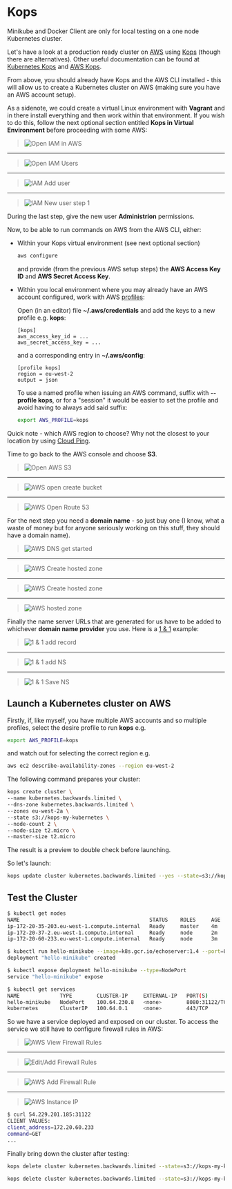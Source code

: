 # Kops

Minikube and Docker Client are only for local testing on a one node Kubernetes cluster.

Let's have a look at a production ready cluster on [AWS](https://aws.amazon.com/) using [Kops](https://github.com/kubernetes/kops) (though there are alternatives).
Other useful documentation can be found at [Kubernetes Kops](https://kubernetes.io/docs/setup/custom-cloud/kops/) and [AWS Kops](https://aws.amazon.com/blogs/compute/kubernetes-clusters-aws-kops/).

From above, you should already have Kops and the AWS CLI installed - this will allow us to create a Kubernetes cluster on AWS (making sure you have an AWS account setup).

As a sidenote, we could create a virtual Linux environment with **Vagrant** and in there install everything and then work within that environment. If you wish to do this, follow the next optional section entitled **Kops in Virtual Environment** before proceeding with some AWS:

> ![Open IAM in AWS](images/aws-iam-open.png)

---

> ![Open IAM Users](images/aws-iam-users-open.png)

---

> ![IAM Add user](images/aws-iam-add-user.png)

---

> ![IAM New user step 1](images/aws-iam-new-user-1.png)


During the last step, give the new user **Administrion** permissions.

Now, to be able to run commands on AWS from the AWS CLI, either:

- Within your Kops virtual environment (see next optional section)

  ```bash
  aws configure
  ```

  and provide (from the previous AWS setup steps) the **AWS Access Key ID** and **AWS Secret Access Key**.

- Within you local environment where you may already have an AWS account configured, work with AWS [profiles](https://docs.aws.amazon.com/cli/latest/userguide/cli-multiple-profiles.html):

  Open (in an editor) file **~/.aws/credentials** and add the keys to a new profile e.g. **kops**:

  ```
  [kops]
  aws_access_key_id = ...
  aws_secret_access_key = ...
  ```

  and a corresponding entry in **~/.aws/config**:

  ```
  [profile kops]
  region = eu-west-2
  output = json
  ```

  To use a named profile when issuing an AWS command, suffix with **--profile kops**, or for a "session" it would be easier to set the profile and avoid having to always add said suffix:

  ```bash
  export AWS_PROFILE=kops
  ```

Quick note - which AWS region to choose? Why not the closest to your location by using [Cloud Ping](http://cloudping.info).

Time to go back to the AWS console and choose **S3**.

> ![Open AWS S3](images/aws-s3-open.png)

---

> ![AWS open create bucket](images/aws-create-bucket-open.png)

---

> ![AWS Open Route 53](images/aws-route53-open.png)


For the next step you need a **domain name** - so just buy one (I know, what a waste of money but for anyone seriously working on this stuff, they should have a domain name).

> ![AWS DNS get started](images/dns-get-started.png)

---

> ![AWS Create hosted zone](images/aws-dns-create.png)

---

> ![AWS Create hosted zone](images/aws-dns-create-hosted-zone.png)

---

> ![AWS hosted zone](images/aws-hosted-zone.png)


Finally the name server URLs that are generated for us have to be added to whichever **domain name provider** you use. Here is a [1 & 1](https://my.1and1.co.uk) example:

> ![1 & 1 add record](images/1&1-add-record.png)

---

> ![1 & 1 add NS](images/1&1-add-ns.png)

---

> ![1 & 1 Save NS](images/1&1-save-ns.png)

## Launch a Kubernetes cluster on AWS

Firstly, if, like myself, you have multiple AWS accounts and so multiple profiles, select the desire profile to run **kops** e.g.

```bash
export AWS_PROFILE=kops
```

and watch out for selecting the correct region e.g.

```bash
aws ec2 describe-availability-zones --region eu-west-2
```

The following command prepares your cluster:

```bash
kops create cluster \
--name kubernetes.backwards.limited \
--dns-zone kubernetes.backwards.limited \
--zones eu-west-2a \
--state s3://kops-my-kubernetes \
--node-count 2 \
--node-size t2.micro \
--master-size t2.micro
```

The result is a preview to double check before launching.

So let's launch:

```bash
kops update cluster kubernetes.backwards.limited --yes --state=s3://kops-my-kubernetes
```

## Test the Cluster

```bash
$ kubectl get nodes
NAME                                          STATUS    ROLES     AGE       VERSION
ip-172-20-35-203.eu-west-1.compute.internal   Ready     master    4m        v1.10.6
ip-172-20-37-2.eu-west-1.compute.internal     Ready     node      2m        v1.10.6
ip-172-20-60-233.eu-west-1.compute.internal   Ready     node      3m        v1.10.6

$ kubectl run hello-minikube --image=k8s.gcr.io/echoserver:1.4 --port=8080
deployment "hello-minikube" created

$ kubectl expose deployment hello-minikube --type=NodePort
service "hello-minikube" expose

$ kubectl get services
NAME             TYPE        CLUSTER-IP     EXTERNAL-IP   PORT(S)          AGE
hello-minikube   NodePort    100.64.230.8   <none>        8080:31122/TCP   3m
kubernetes       ClusterIP   100.64.0.1     <none>        443/TCP          23m
```

So we have a service deployed and exposed on our cluster.
To access the service we still have to configure firewall rules in AWS:


>![AWS View Firewall Rules](images/aws-view-firewall-ruled.png)

---

> ![Edit/Add Firewall Rules](images/aws-edit-firewall-rules.png)

---

> ![AWS Add Firewall Rule](images/aws-add-firewall-rule.png)

---

> ![AWS Instance IP](images/aws-ip.png)



```bash
$ curl 54.229.201.185:31122
CLIENT VALUES:
client_address=172.20.60.233
command=GET
...
```

Finally bring down the cluster after testing:

```bash
kops delete cluster kubernetes.backwards.limited --state=s3://kops-my-kubernetes

kops delete cluster kubernetes.backwards.limited --state=s3://kops-my-kubernetes --yes
```